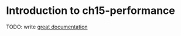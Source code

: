 # Introduction to ch15-performance

TODO: write [great documentation](http://jacobian.org/writing/what-to-write/)
